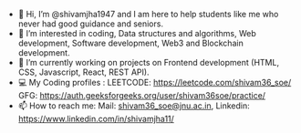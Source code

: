 - 👋 Hi, I’m @shivamjha1947 and I am here to help students like me who never had good guidance and seniors.
- 👀 I’m interested in coding, Data structures and algorithms, Web development, Software development, Web3 and Blockchain development.
- 🌱 I’m currently working on projects on Frontend development (HTML, CSS, Javascript, React, REST API).
- 💻 My Coding profiles : LEETCODE:  https://leetcode.com/shivam36_soe/   
GFG: https://auth.geeksforgeeks.org/user/shivam36soe/practice/
- 📫 How to reach me: Mail: shivam36_soe@jnu.ac.in, Linkedin: https://www.linkedin.com/in/shivamjha11/

<!---
shivamjha1947/shivamjha1947 is a ✨ special ✨ repository because its `README.md` (this file) appears on your GitHub profile.
You can click the Preview link to take a look at your changes.
--->
